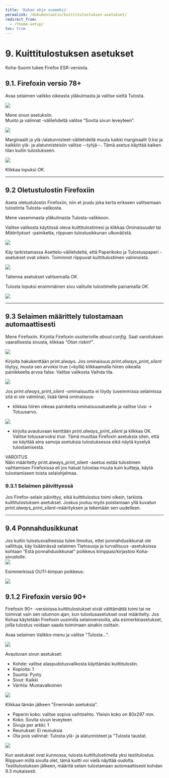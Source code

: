 ```yaml
---
title: 'Kohan ohje suomeksi'
permalink: /dokumentaatio/kuittitulostuksen-asetukset/
redirect_from:
  - /theme-setup/
toc: true
---
```


# 9. Kuittitulostuksen asetukset

Koha-Suomi tukee Firefox ESR-versiota.

## 9.1. Firefoxin versio 78+

Avaa selaimen valikko oikeasta yläkulmasta ja valitse sieltä Tulosta.

![](/assets/files/docs/Kuittitulostuksen_asetukset/printer1.png)

Mene sivun asetuksiin.  
Muoto ja valinnat -välilehdeltä valitse “Sovita sivun leveyteen”.

![](/assets/files/docs/Kuittitulostuksen_asetukset/tulostin2.png)

Marginaalit ja ylä-/alatunnisteet-välilehdellä muuta kaikki marginaalit
0:ksi ja kaikkiin ylä- ja alatunnisteisiin valitse --tyhjä--. Tämä asetus
käyttää kaiken tilan kuitin tulostukseen.

![](/assets/files/docs/Kuittitulostuksen_asetukset/tulostin3.png)

Klikkaa lopuksi _OK_.

---

## 9.2 Oletustulostin Firefoxiin

Aseta oletustulostin Firefoxiin, niin et joudu joka kerta erikseen valitsemaan
tulostinta Tulosta-valikosta.

Mene vasemmasta yläkulmasta Tulosta-valikkoon.

Valitse valikosta käytössä oleva kuittitulostimesi ja klikkaa
_Ominaisuudet_ tai _Määritykset_ -painiketta, riippuen tulostusikkunan
ulkonäöstä.

![](/assets/files/docs/Kuittitulostuksen_asetukset/printer3.png)

Käy tarkistamassa Asettelu-välilehdeltä, että Paperikoko ja
Tulostuspaperi -asetukset ovat oikein. Toiminnot riippuvat
kuittitulostimen valinnoista.

![](/assets/files/docs/Kuittitulostuksen_asetukset/printer2.png)

Tallenna asetukset valitsemalla _OK_.

Tulosta lopuksi ensimmäinen sivu valitulle tulostimelle painamalla _OK_.

![](/assets/files/docs/Kuittitulostuksen_asetukset/printer4.png)

---

## 9.3 Selaimen määrittely tulostamaan automaattisesti

Mene Firefoxiin. Kirjoita Firefoxin osoiteriville _about:config_. Saat
varoituksen vaarallisesta sivusta, klikkaa _“Otan riskin!”_.

![](/assets/files/docs/Kuittitulostuksen_asetukset/printer5.png)

Kirjoita hakukenttään print.always. Jos ominaisuus
_print.always_print_silent_ löytyy, muuta sen arvoksi true (=kyllä)
klikkaamalla hiiren oikealla painikkeella arvoa false. Valitse valikosta
Vaihda tila.

![](/assets/files/docs/Kuittitulostuksen_asetukset/printer6.png)

Jos _print.always_print_silent_ -ominaisuutta ei löydy (useimmissa selaimissa sitä ei ole
valmiina), lisää tämä ominaisuus:

- klikkaa hiiren oikeaa painiketta ominaisuusalueella ja valitse Uusi
  -&gt; Totuusarvo.

![](/assets/files/docs/Kuittitulostuksen_asetukset/tulostin8.png)

- kirjoita avautuvaan kenttään _print.always_print_silent_ ja
  klikkaa OK. Valitse totuusarvoksi _true_. Tämä muuttaa Firefoxin
  asetuksia siten, että se käyttää aina samoja asetuksia tulostuksessa
  eikä näytä kyselyä tulostamisesta.

VAROITUS  
Näin määritetty print.always_print_silent -asetus estää tulostimen
vaihtamisen Firefoxissa eli jos haluat tulostaa muuta kuin kuitteja,
käytä tulostamiseen toista selaiohjelmaa.

### 9.3.1 Selaimen päivittyessä

Jos Firefox-selain päivittyy, eikä kuittitulostus toimi oikein, tarkista
kuittitulostuksen asetukset. Joskus joutuu myös poistamaan yllä kuvatun
_print.always_print_silent_-määrityksen ja tekemään sen uudelleen.

---

## 9.4 Ponnahdusikkunat

Jos kuitin tulostusvaiheessa tulee ilmoitus, ettei ponnahdusikkunat ole
sallittuja, käy lisäämässä selaimen Tietosuoja ja turvallisuus
-asetuksissa kohtaan “Estä ponnahdusikkunat” poikkeus
kimppasi/kirjastosi Koha-sivustolle.  
![](/assets/files/docs/Kuittitulostuksen_asetukset/ponnahdusikkuna.png)

Esimmerkissä OUTI-kimpan poikkeus:

![](/assets/files/docs/Kuittitulostuksen_asetukset/sallitut_sivustot2.PNG)

## 9.1.2 Firefoxin versio 90+

Firefoxin 90+ -versioissa kuittitulostukset eivät välttämättä toimi tai ne toimivat vain sen istunnon ajan, kun tulostusasetukset ovat määritelty. Jos Kohaa käytetään Firefoxin uusimilla selainversioilla, alla esimerkkiasetukset, joilla tulostus voidaan saada toimimaan ainakin osittain.

Avaa selaimen Valikko-menu ja valitse "Tulosta...".

![](/assets/files/docs/Kuittitulostuksen_asetukset/valikko.PNG)

Avautuvan sivun asetukset:
- Kohde: valitse alaspudotusvalikosta käyttämäsi kuittitulostin.
- Kopioita: 1
- Suunta: Pysty
- Sivut: Kaikki
- Väritila: Mustavalkoinen

![](/assets/files/docs/Kuittitulostuksen_asetukset/Tulosta_asetukset1.PNG)

Klikkaa tämän jälkeen "Enemmän asetuksia".
- Paperin koko: valitse sopiva vaihtoehto. Yleisin koko on 80x297 mm.
- Koko: Sovita sivun leveyteen
- Sivuja per arkki: 1
- Reunukset: Ei reunuksia
- Ota pois valinnat: Tulosta ylä- ja alatunnisteet ja "Tulosta taustat.

![](/assets/files/docs/Kuittitulostuksen_asetukset/Tulosta_asetukset2.PNG)

Kun asetukset ovat kunnossa, tulosta kuittitulostimella yksi testitulostus. 
Riippuen millä sivulla olet, tämä kuitti voi vielä näyttää oudolta. 
Testitulostuksen jälkeen, määritä selain tulostamaan automaattisesti kohdan 9.3 mukaisesti.
